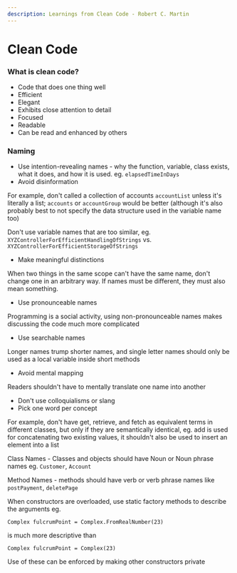 ```yaml
---
description: Learnings from Clean Code - Robert C. Martin
---
```


# Clean Code

### What is clean code?

* Code that does one thing well&#x20;
* Efficient
* Elegant&#x20;
* Exhibits close attention to detail&#x20;
* Focused&#x20;
* Readable&#x20;
* Can be read and enhanced by others

### Naming

* Use intention-revealing names - why the function, variable, class exists, what it does, and how it is used. eg. `elapsedTimeInDays`
* Avoid disinformation

For example, don't called a collection of accounts `accountList` unless it's literally a list; `accounts` or `accountGroup` would be better (although it's also probably best to not specify the data structure used in the variable name too)

Don't use variable names that are too similar, eg. `XYZControllerForEfficientHandlingOfStrings` vs. `XYZControllerForEfficientStorageOfStrings`

* Make meaningful distinctions&#x20;

When two things in the same scope can't have the same name, don't change one in an arbitrary way. If names must be different, they must also mean something.

* Use pronounceable names&#x20;

Programming is a social activity, using non-pronounceable names makes discussing the code much more complicated

* Use searchable names&#x20;

Longer names trump shorter names, and single letter names should only be used as a local variable inside short methods

* Avoid mental mapping&#x20;

Readers shouldn't have to mentally translate one name into another

* Don't use colloquialisms or slang
* Pick one word per concept&#x20;

For example, don't have get, retrieve, and fetch as equivalent terms in different classes, but only if they are semantically identical, eg. add is used for concatenating two existing values, it shouldn't also be used to insert an element into a list



Class Names - Classes and objects should have Noun or Noun phrase names eg. `Customer`, `Account`

Method Names - methods should have verb or verb phrase names like `postPayment`, `deletePage`

When constructors are overloaded, use static factory methods to describe the arguments eg.

`Complex fulcrumPoint = Complex.FromRealNumber(23)`

is much more descriptive than

`Complex fulcrumPoint = Complex(23)`

Use of these can be enforced by making other constructors private

